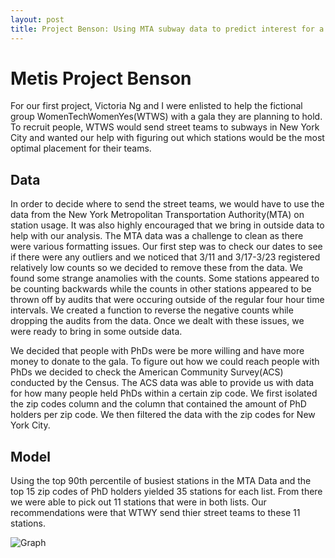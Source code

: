 ```yaml
---
layout: post
title: Project Benson: Using MTA subway data to predict interest for a gala
---
```


# Metis Project Benson
For our first project, Victoria Ng and I were enlisted to help the fictional group WomenTechWomenYes(WTWS) with a gala they are planning to hold. To recruit people, WTWS would send street teams to subways in New York City and wanted our help with figuring out which stations would be the most optimal placement for their teams. 

## Data
In order to decide where to send the street teams, we would have to use the data from the New York Metropolitan Transportation Authority(MTA) on station usage. It was also highly encouraged that we bring in outside data to help with our analysis. The MTA data was a challenge to clean as there were various formatting issues. Our first step was to check our dates to see if there were any outliers and we noticed that 3/11 and 3/17-3/23 registered relatively low counts so we decided to remove these from the data. We found some strange anamolies with the counts. Some stations appeared to be counting backwards while the counts in other stations appeared to be thrown off by audits that were occuring outside of the regular four hour time intervals. We created a function to reverse the negative counts while dropping the audits from the data. Once we dealt with these issues, we were ready to bring in some outside data.

We decided that people with PhDs were be more willing and have more money to donate to the gala. To figure out how we could reach people with PhDs we decided to check the American Community Survey(ACS) conducted by the Census. The ACS data was able to provide us with data for how many people held PhDs within a certain zip code. We first isolated the zip codes column and the column that contained the amount of PhD holders per zip code. We then filtered the data with the zip codes for New York City.

## Model

Using the top 90th percentile of busiest stations in the MTA Data and the top 15 zip codes of PhD holders yielded 35 stations for each list. From there we were able to pick out 11 stations that were in both lists. Our recommendations were that WTWY send thier street teams to these 11 stations.

![Graph](https://github.com/Zingo3245/Zingo3245.github.io/tree/master/images/blue_bars.png "barh graph")